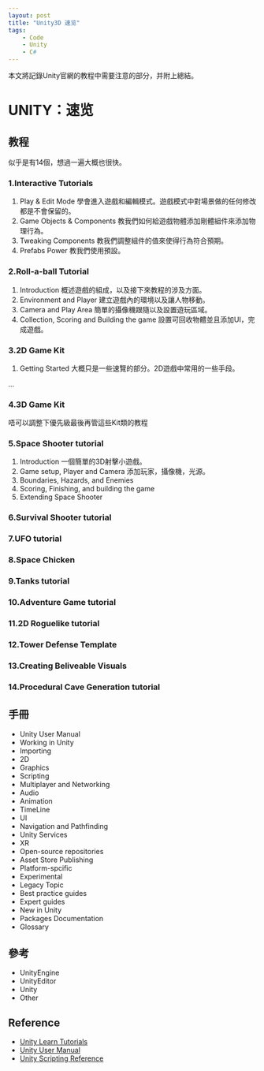 ```yaml
---
layout: post
title: "Unity3D 速览"
tags:
    - Code
    - Unity
    - C#
---
```


本文將記錄Unity官網的教程中需要注意的部分，并附上總結。

# UNITY：速览


## 教程

似乎是有14個，想過一遍大概也很快。

###  1.Interactive Tutorials
1. Play & Edit Mode
  學會進入遊戲和編輯模式。遊戲模式中對場景做的任何修改都是不會保留的。
2. Game Objects & Components
  教我們如何給遊戲物體添加剛體組件來添加物理行為。
3. Tweaking Components
  教我們調整組件的值來使得行為符合預期。
4. Prefabs Power
  教我們使用預設。

### 2.Roll-a-ball Tutorial

1. Introduction
  概述遊戲的組成，以及接下來教程的涉及方面。
2. Environment and Player
  建立遊戲內的環境以及讓人物移動。
3. Camera and Play Area
  簡單的攝像機跟隨以及設置遊玩區域。
4. Collection, Scoring and Building the game
  設置可回收物體並且添加UI，完成遊戲。

### 3.2D Game Kit

1. Getting Started
  大概只是一些速覽的部分。2D遊戲中常用的一些手段。

...

### 4.3D Game Kit

唔可以調整下優先級最後再管這些Kit類的教程

### 5.Space Shooter tutorial
1. Introduction
  一個簡單的3D射擊小遊戲。
2. Game setup, Player and Camera
  添加玩家，攝像機，光源。
3. Boundaries, Hazards, and Enemies
4. Scoring, Finishing, and building the game
5. Extending Space Shooter

### 6.Survival Shooter tutorial

### 7.UFO tutorial

### 8.Space Chicken

### 9.Tanks tutorial

### 10.Adventure Game tutorial

### 11.2D Roguelike tutorial

### 12.Tower Defense Template

### 13.Creating Beliveable Visuals

### 14.Procedural Cave Generation tutorial

## 手冊

+ Unity User Manual
+ Working in Unity
+ Importing
+ 2D
+ Graphics
+ Scripting
+ Multiplayer and Networking
+ Audio
+ Animation
+ TimeLine
+ UI
+ Navigation and Pathfinding
+ Unity Services
+ XR
+ Open-source repositories
+ Asset Store Publishing
+ Platform-spcific
+ Experimental
+ Legacy Topic
+ Best practice guides
+ Expert guides
+ New in Unity
+ Packages Documentation
+ Glossary

## 參考

+ UnityEngine
+ UnityEditor
+ Unity
+ Other

## Reference

+ [Unity Learn Tutorials](https://unity3d.com/cn/learn/tutorials)
+ [Unity User Manual](https://docs.unity3d.com/Manual/UnityManual.html)
+ [Unity Scripting Reference](https://docs.unity3d.com/ScriptReference/index.html)
